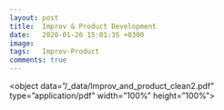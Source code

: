 ```yaml
---
layout: post
title:  Improv & Product Development
date:   2020-01-26 15:01:35 +0300
image:  
tags:   Improv-Product
comments: true
---
```

  
  
  <object data=”/_data/Improv_and_product_clean2.pdf" type=”application/pdf” width=”100%” height=”100%”>
